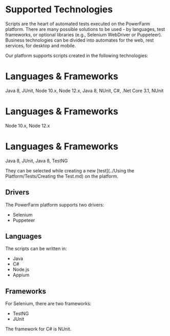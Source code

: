 # Supported Technologies

Scripts are the heart of automated tests executed on the PowerFarm platform. There are many possible solutions to be used - by languages, test frameworks, or optional libraries (e.g., Selenium WebDriver or Puppeteer). Business technologies can be divided into automates for the web, rest services, for desktop and mobile.


Our platform supports scripts created in the following technologies:

<!--
type: tab
title: Selenium on Chrome
-->

# Languages & Frameworks

Java 8, JUnit, Node 10.x, Node 12.x, Java 8, NUnit, C#, .Net Core 3.1, NUnit

<!--
type: tab
title: Puppeteer
-->

# Languages & Frameworks

Node 10.x, Node 12.x

<!--
type: tab
title: Appium
-->

# Languages & Frameworks

Java 8, JUnit, Java 8, TestNG

<!-- type: tab-end -->



They can be selected while creating a new [test](../Using the Platform/Tests/Creating the Test.md) on the platform.


## Drivers 
The PowerFarm platform supports two drivers: 
- Selenium 
- Puppeteer

## Languages
The scripts can be written in:
- Java
- C#
- Node.js
- Appium

## Frameworks
For Selenium, there are two frameworks:
- TestNG
- JUnit

The framework for C# is NUnit.